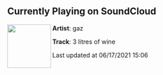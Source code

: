 ## Currently Playing on SoundCloud

[<img align="left" width="100" src="https://i1.sndcdn.com/artworks-xgAki5beQhDpJWPR-NxQChQ-t500x500.jpg">](https://soundcloud.com/gazgazgazgaz/3-litres-of-wine)

**Artist**: gaz 

**Track**: 3 litres of wine

Last updated at 06/17/2021 15:06
